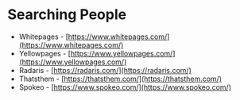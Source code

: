 # Searching People

* Whitepages - [https://www.whitepages.com/](https://www.whitepages.com/)
* Yellowpages - [https://www.yellowpages.com/](https://www.yellowpages.com/)
* Radaris - [https://radaris.com/](https://radaris.com/)
* Thatsthem - [https://thatsthem.com/](https://thatsthem.com/)
* Spokeo - [https://www.spokeo.com/](https://www.spokeo.com/)
